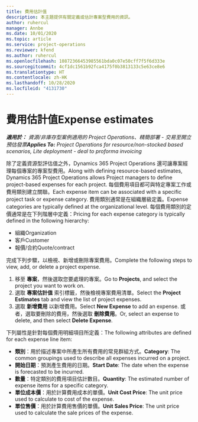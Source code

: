 ```yaml
---
title: 費用估計值
description: 本主題提供有關定義或估計專案型費用的資訊。
author: ruhercul
manager: Annbe
ms.date: 10/01/2020
ms.topic: article
ms.service: project-operations
ms.reviewer: kfend
ms.author: ruhercul
ms.openlocfilehash: 10872366453985561bda0c07e50cff7f5f6d333e
ms.sourcegitcommit: 4cf1dc1561b92fca4175f0b3813133c5e63ce8e6
ms.translationtype: HT
ms.contentlocale: zh-HK
ms.lasthandoff: 10/28/2020
ms.locfileid: "4131730"
---
```

# <a name="expense-estimates"></a><span data-ttu-id="58678-103">費用估計值</span><span class="sxs-lookup"><span data-stu-id="58678-103">Expense estimates</span></span>
<span data-ttu-id="58678-104">_**適用於：** 資源/非庫存型案例適用的 Project Operations、精簡部署 - 交易至開立預估發票_</span><span class="sxs-lookup"><span data-stu-id="58678-104">_**Applies To:** Project Operations for resource/non-stocked based scenarios, Lite deployment - deal to proforma invoicing_</span></span>

<span data-ttu-id="58678-105">除了定義資源型評估值之外，Dynamics 365 Project Operations 還可讓專案經理每個專案的專案型費用。</span><span class="sxs-lookup"><span data-stu-id="58678-105">Along with defining resource-based estimates, Dynamics 365 Project Operations allows Project managers to define project-based expenses for each project.</span></span> <span data-ttu-id="58678-106">每個費用項目都可與特定專案工作或費用類別建立關聯。</span><span class="sxs-lookup"><span data-stu-id="58678-106">Each expense item can be associated with a specific project task or expense category.</span></span> <span data-ttu-id="58678-107">費用類別通常是在組織層級定義。</span><span class="sxs-lookup"><span data-stu-id="58678-107">Expense categories are typically defined at the organizational level.</span></span> <span data-ttu-id="58678-108">每個費用類別的定價通常是在下列階層中定義：</span><span class="sxs-lookup"><span data-stu-id="58678-108">Pricing for each expense category is typically defined in the following hierarchy:</span></span>

- <span data-ttu-id="58678-109">組織</span><span class="sxs-lookup"><span data-stu-id="58678-109">Organization</span></span>
- <span data-ttu-id="58678-110">客戶</span><span class="sxs-lookup"><span data-stu-id="58678-110">Customer</span></span>
- <span data-ttu-id="58678-111">報價/合約</span><span class="sxs-lookup"><span data-stu-id="58678-111">Quote/contract</span></span>

<span data-ttu-id="58678-112">完成下列步驟，以檢視、新增或刪除專案費用。</span><span class="sxs-lookup"><span data-stu-id="58678-112">Complete the following steps to view, add, or delete a project expense.</span></span>

1. <span data-ttu-id="58678-113">移至 **專案**，然後選取您要處理的專案。</span><span class="sxs-lookup"><span data-stu-id="58678-113">Go to **Projects**, and select the project you want to work on.</span></span>
2. <span data-ttu-id="58678-114">選取 **專案估計值** 索引標籤，然後檢視專案費用清單。</span><span class="sxs-lookup"><span data-stu-id="58678-114">Select the **Project Estimates** tab and view the list of project expenses.</span></span>
3. <span data-ttu-id="58678-115">選取 **新增費用** 以新增費用。</span><span class="sxs-lookup"><span data-stu-id="58678-115">Select **New Expense** to add an expense.</span></span> <span data-ttu-id="58678-116">或者，選取要刪除的費用，然後選取 **刪除費用**。</span><span class="sxs-lookup"><span data-stu-id="58678-116">Or, select an expense to delete, and then select **Delete Expense**.</span></span>

<span data-ttu-id="58678-117">下列屬性是針對每個費用明細項目所定義：</span><span class="sxs-lookup"><span data-stu-id="58678-117">The following attributes are defined for each expense line item:</span></span>

- <span data-ttu-id="58678-118">**類別**：用於描述專案中所產生所有費用的常見群組方式。</span><span class="sxs-lookup"><span data-stu-id="58678-118">**Category**: The common groupings used to describe all expenses incurred on a project.</span></span>
- <span data-ttu-id="58678-119">**開始日期**：預測產生費用的日期。</span><span class="sxs-lookup"><span data-stu-id="58678-119">**Start Date**: The date when the expense is forecasted to be incurred.</span></span>
- <span data-ttu-id="58678-120">**數量**：特定類別的費用項目估計數目。</span><span class="sxs-lookup"><span data-stu-id="58678-120">**Quantity**: The estimated number of expense items for a specific category.</span></span>
- <span data-ttu-id="58678-121">**單位成本價**：用於計算費用成本的單價。</span><span class="sxs-lookup"><span data-stu-id="58678-121">**Unit Cost Price**: The unit price used to calculate to cost of the expense.</span></span>
- <span data-ttu-id="58678-122">**單位售價**：用於計算費用售價的單價。</span><span class="sxs-lookup"><span data-stu-id="58678-122">**Unit Sales Price**: The unit price used to calculate the sale prices of the expense.</span></span>

